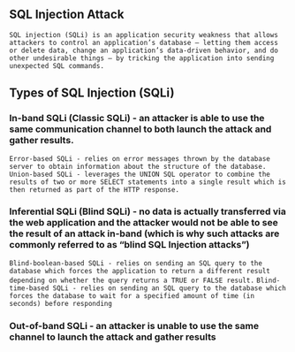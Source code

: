 ## SQL Injection Attack
`` SQL injection (SQLi) is an application security weakness that allows attackers to control an application’s database – letting them access or delete data, change an application’s data-driven behavior, and do other undesirable things – by tricking the application into sending unexpected SQL commands. ``

## Types of SQL Injection (SQLi)
### In-band SQLi (Classic SQLi) - an attacker is able to use the same communication channel to both launch the attack and gather results.
``Error-based SQLi - relies on error messages thrown by the database server to obtain information about the structure of the database.``
``Union-based SQLi - leverages the UNION SQL operator to combine the results of two or more SELECT statements into a single result which is then returned as part of the HTTP response.``

### Inferential SQLi (Blind SQLi) - no data is actually transferred via the web application and the attacker would not be able to see the result of an attack in-band (which is why such attacks are commonly referred to as “blind SQL Injection attacks”)
``Blind-boolean-based SQLi - relies on sending an SQL query to the database which forces the application to return a different result depending on whether the query returns a TRUE or FALSE result.``
``Blind-time-based SQLi - relies on sending an SQL query to the database which forces the database to wait for a specified amount of time (in seconds) before responding ``

### Out-of-band SQLi -  an attacker is unable to use the same channel to launch the attack and gather results

